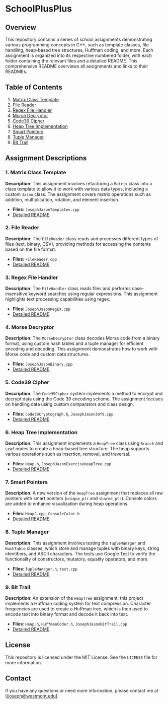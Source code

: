 # SchoolPlusPlus

## Overview
This repository contains a series of school assignments demonstrating various programming concepts in C++, such as template classes, file handling, heap-based tree structures, Huffman coding, and more. Each assignment is organized into its respective numbered folder, with each folder containing the relevant files and a detailed README. This comprehensive README overviews all assignments and links to their READMEs.

## Table of Contents
1. [Matrix Class Template](#1-matrix-class-template)
2. [File Reader](#2-file-reader)
3. [Regex File Handler](#3-regex-file-handler)
4. [Morse Decryptor](#4-morse-decryptor)
5. [Code39 Cipher](#5-code39-cipher)
6. [Heap Tree Implementation](#6-heap-tree-implementation)
7. [Smart Pointers](#7-smart-pointers)
8. [Tuple Manager](#8-tuple-manager)
9. [Bit Trail](#9-bit-trail)

## Assignment Descriptions

### 1. Matrix Class Template
**Description**: This assignment involves refactoring a `Matrix` class into a class template to allow it to work with various data types, including a custom `Jason` class. The assignment covers matrix operations such as addition, multiplication, rotation, and element insertion.
- **Files**: `JosephJasonTemplates.cpp`
- [Detailed README](./1_Matrix_Class_Template/README.md)

### 2. File Reader
**Description**: The `FileReader` class reads and processes different types of files (text, binary, CSV), providing methods for accessing the contents based on the file format.
- **Files**: `FileReader.cpp`
- [Detailed README](./2_File_Reader/README.md)

### 3. Regex File Handler
**Description**: The `FileHandler` class reads files and performs case-insensitive keyword searches using regular expressions. This assignment highlights text processing capabilities using regex.
- **Files**: `JosephJasonRegEX.cpp`
- [Detailed README](./3_Regex_File_Handler/README.md)

### 4. Morse Decryptor
**Description**: The `MorseDecryptor` class decodes Morse code from a binary format, using custom hash tables and a tuple manager for efficient encoding and decoding. This assignment demonstrates how to work with Morse code and custom data structures.
- **Files**: `JosephJasonBinary.cpp`
- [Detailed README](./4_Morse_Decryptor/README.md)

### 5. Code39 Cipher
**Description**: The `Code39Cipher` system implements a method to encrypt and decrypt data using the Code 39 encoding scheme. The assignment focuses on handling data using custom comparators and class design.
- **Files**: `Code39Cryptograph.h`, `JosephJason3of9.cpp`
- [Detailed README](./5_Code39_Cipher/README.md)

### 6. Heap Tree Implementation
**Description**: This assignment implements a `HeapTree` class using `Branch` and `Leaf` nodes to create a heap-based tree structure. The heap supports various operations such as insertion, removal, and traversal.
- **Files**: `Heap.h`, `JosephJasonExerciseHeapTree.cpp`
- [Detailed README](./6_Heap_Tree_Implementation/README.md)

### 7. Smart Pointers
**Description**: A new version of the `HeapTree` assignment that replaces all raw pointers with smart pointers (`unique_ptr` and `shared_ptr`). Console colors are added to enhance visualization during heap operations.
- **Files**: `HeapC.cpp`, `ConsoleColor.h`
- [Detailed README](./7_Smart_Pointers/README.md)

### 8. Tuple Manager
**Description**: This assignment involves testing the `TupleManager` and `HashTable` classes, which store and manage tuples with binary keys, string identifiers, and ASCII characters. The tests use Google Test to verify the functionality of constructors, mutators, equality operators, and more.
- **Files**: `TupleManager.h`, `test.cpp`
- [Detailed README](./8_Tuple_Manager/README.md)

### 9. Bit Trail
**Description**: An extension of the `HeapTree` assignment, this project implements a Huffman coding system for text compression. Character frequencies are used to create a Huffman tree, which is then used to encode text into binary format and decode it back into text.
- **Files**: `Heap.h`, `HuffmanCoder.h`, `JosephJasonBitTrail.cpp`
- [Detailed README](./9_Bit_Trail/README.md)

## License
This repository is licensed under the MIT License. See the `LICENSE` file for more information.

## Contact
If you have any questions or need more information, please contact me at [jjoseph@westmont.edu].

